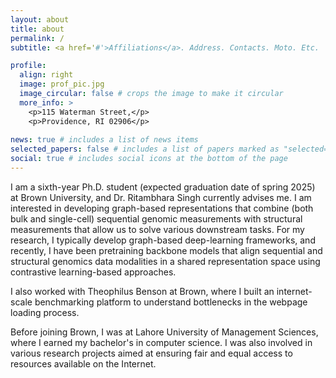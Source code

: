 ```yaml
---
layout: about
title: about
permalink: /
subtitle: <a href='#'>Affiliations</a>. Address. Contacts. Moto. Etc.

profile:
  align: right
  image: prof_pic.jpg
  image_circular: false # crops the image to make it circular
  more_info: >
    <p>115 Waterman Street,</p>
    <p>Providence, RI 02906</p>
    
news: true # includes a list of news items
selected_papers: false # includes a list of papers marked as "selected={true}"
social: true # includes social icons at the bottom of the page
---
```

I am a sixth-year Ph.D. student (expected graduation date of spring 2025) at Brown University, and Dr. Ritambhara Singh currently advises me. I am interested in developing graph-based representations that combine (both bulk and single-cell) sequential genomic measurements with structural measurements that allow us to solve various downstream tasks. For my research, I typically develop graph-based deep-learning frameworks, and recently, I have been pretraining backbone models that align sequential and structural genomics data modalities in a shared representation space using contrastive learning-based approaches. 

I also worked with Theophilus Benson at Brown, where I built an internet-scale benchmarking platform to understand bottlenecks in the webpage loading process. 

Before joining Brown, I was at Lahore University of Management Sciences, where I earned my bachelor's in computer science. I was also involved in various research projects aimed at ensuring fair and equal access to resources available on the Internet.
